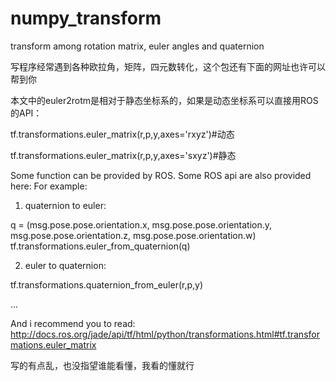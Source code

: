 # numpy_transform
transform among rotation matrix, euler angles and quaternion

写程序经常遇到各种欧拉角，矩阵，四元数转化，这个包还有下面的网址也许可以帮到你

本文中的euler2rotm是相对于静态坐标系的，如果是动态坐标系可以直接用ROS的API：


tf.transformations.euler_matrix(r,p,y,axes='rxyz')#动态


tf.transformations.euler_matrix(r,p,y,axes='sxyz')#静态


Some function can be provided by ROS.
Some ROS api are also provided here:
For example:
1) quaternion to euler:

q = (msg.pose.pose.orientation.x,
     msg.pose.pose.orientation.y,
     msg.pose.pose.orientation.z,
     msg.pose.pose.orientation.w) 
tf.transformations.euler_from_quaternion(q)

2) euler to quaternion:

tf.transformations.quaternion_from_euler(r,p,y)

...

And i recommend you to read:
http://docs.ros.org/jade/api/tf/html/python/transformations.html#tf.transformations.euler_matrix


写的有点乱，也没指望谁能看懂，我看的懂就行
